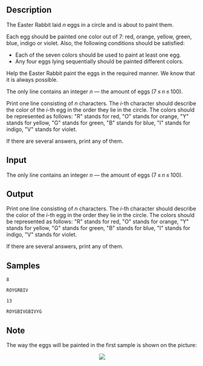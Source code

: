 ## Description

<div><p>The Easter Rabbit laid <span class="tex-span"><i>n</i></span> eggs in a circle and is about to paint them. </p><p>Each egg should be painted one color out of 7: red, orange, yellow, green, blue, indigo or violet. Also, the following conditions should be satisfied:</p><ul> <li> Each of the seven colors should be used to paint at least one egg. </li><li> Any four eggs <span class="tex-font-style-bf">lying sequentially</span> should be painted different colors. </li></ul><p>Help the Easter Rabbit paint the eggs in the required manner. We know that it is always possible.</p></div><div class="input-specification"><p>The only line contains an integer <span class="tex-span"><i>n</i></span> — the amount of eggs (<span class="tex-span">7 ≤ <i>n</i> ≤ 100</span>).</p></div><div class="output-specification"><p>Print one line consisting of <span class="tex-span"><i>n</i></span> characters. The <span class="tex-span"><i>i</i></span>-th character should describe the color of the <span class="tex-span"><i>i</i></span>-th egg in the order they lie in the circle. The colors should be represented as follows: "<span class="tex-font-style-tt">R</span>" stands for red, "<span class="tex-font-style-tt">O</span>" stands for orange, "<span class="tex-font-style-tt">Y</span>" stands for yellow, "<span class="tex-font-style-tt">G</span>" stands for green, "<span class="tex-font-style-tt">B</span>" stands for blue, "<span class="tex-font-style-tt">I</span>" stands for indigo, "<span class="tex-font-style-tt">V</span>" stands for violet.</p><p>If there are several answers, print any of them.</p></div>


## Input

<p>The only line contains an integer <span class="tex-span"><i>n</i></span> — the amount of eggs (<span class="tex-span">7 ≤ <i>n</i> ≤ 100</span>).</p>


## Output

<p>Print one line consisting of <span class="tex-span"><i>n</i></span> characters. The <span class="tex-span"><i>i</i></span>-th character should describe the color of the <span class="tex-span"><i>i</i></span>-th egg in the order they lie in the circle. The colors should be represented as follows: "<span class="tex-font-style-tt">R</span>" stands for red, "<span class="tex-font-style-tt">O</span>" stands for orange, "<span class="tex-font-style-tt">Y</span>" stands for yellow, "<span class="tex-font-style-tt">G</span>" stands for green, "<span class="tex-font-style-tt">B</span>" stands for blue, "<span class="tex-font-style-tt">I</span>" stands for indigo, "<span class="tex-font-style-tt">V</span>" stands for violet.</p><p>If there are several answers, print any of them.</p>


## Samples

```input1
8

```

```output1
ROYGRBIV

```






```input2
13

```

```output2
ROYGBIVGBIVYG

```




## Note

<p>The way the eggs will be painted in the first sample is shown on the picture: </p><center> <img class="tex-graphics" src="./25484/file/TGZD5OsT.png" style="max-width: 100.0%;max-height: 100.0%;"> </center>

